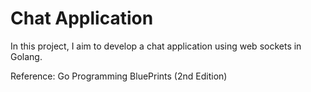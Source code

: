 # Chat Application
In this project, I aim to develop a chat application using web sockets in Golang.

Reference: Go Programming BluePrints (2nd Edition)